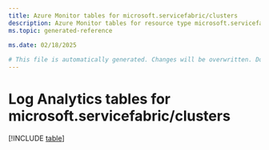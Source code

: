 ```yaml
---
title: Azure Monitor tables for microsoft.servicefabric/clusters
description: Azure Monitor tables for resource type microsoft.servicefabric/clusters
ms.topic: generated-reference
   
ms.date: 02/18/2025

# This file is automatically generated. Changes will be overwritten. Do not change this file directly.
---
```


# Log Analytics tables for microsoft.servicefabric/clusters  

[!INCLUDE [table](~/reusable-content/ce-skilling/azure/includes/azure-monitor/reference/tables/microsoft-servicefabric_clusters-include.md)]


